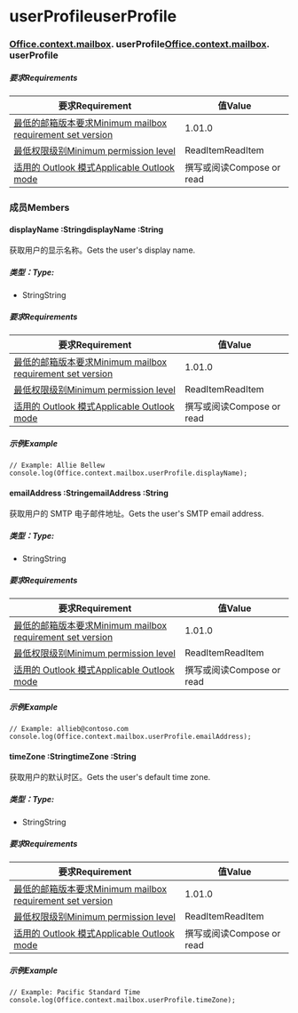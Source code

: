 
# <a name="userprofile"></a><span data-ttu-id="fc4bc-101">userProfile</span><span class="sxs-lookup"><span data-stu-id="fc4bc-101">userProfile</span></span>

### <span data-ttu-id="fc4bc-p101">[Office](Office.md)[.context](Office.context.md)[.mailbox](Office.context.mailbox.md). userProfile</span><span class="sxs-lookup"><span data-stu-id="fc4bc-p101">[Office](Office.md)[.context](Office.context.md)[.mailbox](Office.context.mailbox.md). userProfile</span></span>

##### <a name="requirements"></a><span data-ttu-id="fc4bc-104">要求</span><span class="sxs-lookup"><span data-stu-id="fc4bc-104">Requirements</span></span>

|<span data-ttu-id="fc4bc-105">要求</span><span class="sxs-lookup"><span data-stu-id="fc4bc-105">Requirement</span></span>| <span data-ttu-id="fc4bc-106">值</span><span class="sxs-lookup"><span data-stu-id="fc4bc-106">Value</span></span>|
|---|---|
|[<span data-ttu-id="fc4bc-107">最低的邮箱版本要求</span><span class="sxs-lookup"><span data-stu-id="fc4bc-107">Minimum mailbox requirement set version</span></span>](/javascript/office/requirement-sets/outlook-api-requirement-sets)| <span data-ttu-id="fc4bc-108">1.0</span><span class="sxs-lookup"><span data-stu-id="fc4bc-108">1.0</span></span>|
|[<span data-ttu-id="fc4bc-109">最低权限级别</span><span class="sxs-lookup"><span data-stu-id="fc4bc-109">Minimum permission level</span></span>](https://docs.microsoft.com/outlook/add-ins/understanding-outlook-add-in-permissions)| <span data-ttu-id="fc4bc-110">ReadItem</span><span class="sxs-lookup"><span data-stu-id="fc4bc-110">ReadItem</span></span>|
|[<span data-ttu-id="fc4bc-111">适用的 Outlook 模式</span><span class="sxs-lookup"><span data-stu-id="fc4bc-111">Applicable Outlook mode</span></span>](https://docs.microsoft.com/outlook/add-ins/#extension-points)| <span data-ttu-id="fc4bc-112">撰写或阅读​</span><span class="sxs-lookup"><span data-stu-id="fc4bc-112">Compose or read</span></span>|

### <a name="members"></a><span data-ttu-id="fc4bc-113">成员</span><span class="sxs-lookup"><span data-stu-id="fc4bc-113">Members</span></span>

####  <a name="displayname-string"></a><span data-ttu-id="fc4bc-114">displayName :String</span><span class="sxs-lookup"><span data-stu-id="fc4bc-114">displayName :String</span></span>

<span data-ttu-id="fc4bc-115">获取用户的显示名称。</span><span class="sxs-lookup"><span data-stu-id="fc4bc-115">Gets the user's display name.</span></span>

##### <a name="type"></a><span data-ttu-id="fc4bc-116">类型：</span><span class="sxs-lookup"><span data-stu-id="fc4bc-116">Type:</span></span>

*   <span data-ttu-id="fc4bc-117">String</span><span class="sxs-lookup"><span data-stu-id="fc4bc-117">String</span></span>

##### <a name="requirements"></a><span data-ttu-id="fc4bc-118">要求</span><span class="sxs-lookup"><span data-stu-id="fc4bc-118">Requirements</span></span>

|<span data-ttu-id="fc4bc-119">要求</span><span class="sxs-lookup"><span data-stu-id="fc4bc-119">Requirement</span></span>| <span data-ttu-id="fc4bc-120">值</span><span class="sxs-lookup"><span data-stu-id="fc4bc-120">Value</span></span>|
|---|---|
|[<span data-ttu-id="fc4bc-121">最低的邮箱版本要求</span><span class="sxs-lookup"><span data-stu-id="fc4bc-121">Minimum mailbox requirement set version</span></span>](/javascript/office/requirement-sets/outlook-api-requirement-sets)| <span data-ttu-id="fc4bc-122">1.0</span><span class="sxs-lookup"><span data-stu-id="fc4bc-122">1.0</span></span>|
|[<span data-ttu-id="fc4bc-123">最低权限级别</span><span class="sxs-lookup"><span data-stu-id="fc4bc-123">Minimum permission level</span></span>](https://docs.microsoft.com/outlook/add-ins/understanding-outlook-add-in-permissions)| <span data-ttu-id="fc4bc-124">ReadItem</span><span class="sxs-lookup"><span data-stu-id="fc4bc-124">ReadItem</span></span>|
|[<span data-ttu-id="fc4bc-125">适用的 Outlook 模式</span><span class="sxs-lookup"><span data-stu-id="fc4bc-125">Applicable Outlook mode</span></span>](https://docs.microsoft.com/outlook/add-ins/#extension-points)| <span data-ttu-id="fc4bc-126">撰写或阅读</span><span class="sxs-lookup"><span data-stu-id="fc4bc-126">Compose or read</span></span>|

##### <a name="example"></a><span data-ttu-id="fc4bc-127">示例</span><span class="sxs-lookup"><span data-stu-id="fc4bc-127">Example</span></span>

```
// Example: Allie Bellew
console.log(Office.context.mailbox.userProfile.displayName);
```

####  <a name="emailaddress-string"></a><span data-ttu-id="fc4bc-128">emailAddress :String</span><span class="sxs-lookup"><span data-stu-id="fc4bc-128">emailAddress :String</span></span>

<span data-ttu-id="fc4bc-129">获取用户的 SMTP 电子邮件地址。</span><span class="sxs-lookup"><span data-stu-id="fc4bc-129">Gets the user's SMTP email address.</span></span>

##### <a name="type"></a><span data-ttu-id="fc4bc-130">类型：</span><span class="sxs-lookup"><span data-stu-id="fc4bc-130">Type:</span></span>

*   <span data-ttu-id="fc4bc-131">String</span><span class="sxs-lookup"><span data-stu-id="fc4bc-131">String</span></span>

##### <a name="requirements"></a><span data-ttu-id="fc4bc-132">要求</span><span class="sxs-lookup"><span data-stu-id="fc4bc-132">Requirements</span></span>

|<span data-ttu-id="fc4bc-133">要求</span><span class="sxs-lookup"><span data-stu-id="fc4bc-133">Requirement</span></span>| <span data-ttu-id="fc4bc-134">值</span><span class="sxs-lookup"><span data-stu-id="fc4bc-134">Value</span></span>|
|---|---|
|[<span data-ttu-id="fc4bc-135">最低的邮箱版本要求</span><span class="sxs-lookup"><span data-stu-id="fc4bc-135">Minimum mailbox requirement set version</span></span>](/javascript/office/requirement-sets/outlook-api-requirement-sets)| <span data-ttu-id="fc4bc-136">1.0</span><span class="sxs-lookup"><span data-stu-id="fc4bc-136">1.0</span></span>|
|[<span data-ttu-id="fc4bc-137">最低权限级别</span><span class="sxs-lookup"><span data-stu-id="fc4bc-137">Minimum permission level</span></span>](https://docs.microsoft.com/outlook/add-ins/understanding-outlook-add-in-permissions)| <span data-ttu-id="fc4bc-138">ReadItem</span><span class="sxs-lookup"><span data-stu-id="fc4bc-138">ReadItem</span></span>|
|[<span data-ttu-id="fc4bc-139">适用的 Outlook 模式</span><span class="sxs-lookup"><span data-stu-id="fc4bc-139">Applicable Outlook mode</span></span>](https://docs.microsoft.com/outlook/add-ins/#extension-points)| <span data-ttu-id="fc4bc-140">撰写或阅读</span><span class="sxs-lookup"><span data-stu-id="fc4bc-140">Compose or read</span></span>|

##### <a name="example"></a><span data-ttu-id="fc4bc-141">示例</span><span class="sxs-lookup"><span data-stu-id="fc4bc-141">Example</span></span>

```
// Example: allieb@contoso.com
console.log(Office.context.mailbox.userProfile.emailAddress);
```

####  <a name="timezone-string"></a><span data-ttu-id="fc4bc-142">timeZone :String</span><span class="sxs-lookup"><span data-stu-id="fc4bc-142">timeZone :String</span></span>

<span data-ttu-id="fc4bc-143">获取用户的默认时区。</span><span class="sxs-lookup"><span data-stu-id="fc4bc-143">Gets the user's default time zone.</span></span>

##### <a name="type"></a><span data-ttu-id="fc4bc-144">类型：</span><span class="sxs-lookup"><span data-stu-id="fc4bc-144">Type:</span></span>

*   <span data-ttu-id="fc4bc-145">String</span><span class="sxs-lookup"><span data-stu-id="fc4bc-145">String</span></span>

##### <a name="requirements"></a><span data-ttu-id="fc4bc-146">要求</span><span class="sxs-lookup"><span data-stu-id="fc4bc-146">Requirements</span></span>

|<span data-ttu-id="fc4bc-147">要求</span><span class="sxs-lookup"><span data-stu-id="fc4bc-147">Requirement</span></span>| <span data-ttu-id="fc4bc-148">值</span><span class="sxs-lookup"><span data-stu-id="fc4bc-148">Value</span></span>|
|---|---|
|[<span data-ttu-id="fc4bc-149">最低的邮箱版本要求</span><span class="sxs-lookup"><span data-stu-id="fc4bc-149">Minimum mailbox requirement set version</span></span>](/javascript/office/requirement-sets/outlook-api-requirement-sets)| <span data-ttu-id="fc4bc-150">1.0</span><span class="sxs-lookup"><span data-stu-id="fc4bc-150">1.0</span></span>|
|[<span data-ttu-id="fc4bc-151">最低权限级别</span><span class="sxs-lookup"><span data-stu-id="fc4bc-151">Minimum permission level</span></span>](https://docs.microsoft.com/outlook/add-ins/understanding-outlook-add-in-permissions)| <span data-ttu-id="fc4bc-152">ReadItem</span><span class="sxs-lookup"><span data-stu-id="fc4bc-152">ReadItem</span></span>|
|[<span data-ttu-id="fc4bc-153">适用的 Outlook 模式</span><span class="sxs-lookup"><span data-stu-id="fc4bc-153">Applicable Outlook mode</span></span>](https://docs.microsoft.com/outlook/add-ins/#extension-points)| <span data-ttu-id="fc4bc-154">撰写或阅读</span><span class="sxs-lookup"><span data-stu-id="fc4bc-154">Compose or read</span></span>|

##### <a name="example"></a><span data-ttu-id="fc4bc-155">示例</span><span class="sxs-lookup"><span data-stu-id="fc4bc-155">Example</span></span>

```
// Example: Pacific Standard Time
console.log(Office.context.mailbox.userProfile.timeZone);
```